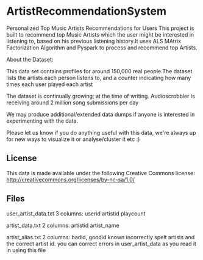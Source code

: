# ArtistRecommendationSystem
Personalized Top Music Artists Recommendations for Users
This project is built to recommend top Music Artists which the user might be interested in listening to, 
based on his previous listening history.It uses ALS MAtrix Factorization Algorithm and Pyspark to process and recommend top Artists.

About the Dataset:

This data set contains profiles for around 150,000 real people.The dataset lists the artists each person listens to, and a counter
indicating how many times each user played each artist

The dataset is continually growing; at the time of writing. Audioscrobbler is receiving around 2 million song submissions per day

We may produce additional/extended data dumps if anyone is interested in experimenting with the data. 

Please let us know if you do anything useful with this data, we're always up for new ways to visualize it or analyse/cluster it etc :)

License
-------

This data is made available under the following Creative Commons license:
http://creativecommons.org/licenses/by-nc-sa/1.0/


Files
-----

user_artist_data.txt
    3 columns: userid artistid playcount

artist_data.txt
    2 columns: artistid artist_name

artist_alias.txt
    2 columns: badid, goodid
    known incorrectly spelt artists and the correct artist id. 
    you can correct errors in user_artist_data as you read it in using this file
  
